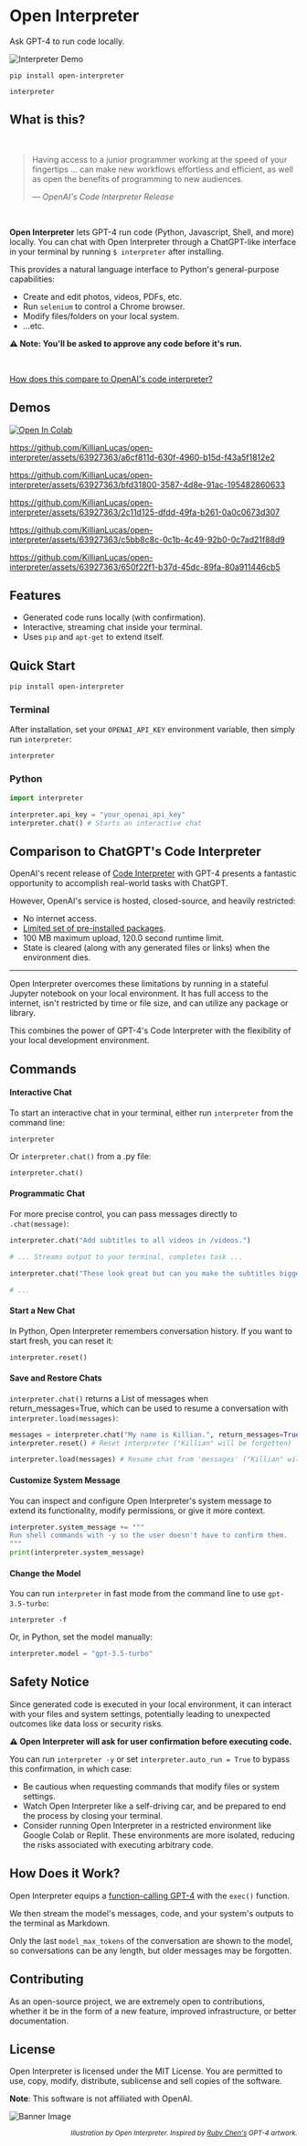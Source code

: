 # Open Interpreter

Ask GPT-4 to run code locally.

![Interpreter Demo](https://github.com/KillianLucas/open-interpreter/assets/63927363/a1597f66-d298-4172-bc0b-35b36e1479eb)

```shell
pip install open-interpreter
```
```shell
interpreter
```

## What is this?

<br>

> Having access to a junior programmer working at the speed of your fingertips ... can make new workflows effortless and efficient, as well as open the benefits of programming to new audiences.
>
> — _OpenAI's Code Interpreter Release_

<br>

**Open Interpreter** lets GPT-4 run code (Python, Javascript, Shell, and more) locally. You can chat with Open Interpreter through a ChatGPT-like interface in your terminal by running `$ interpreter` after installing. 

This provides a natural language interface to Python's general-purpose capabilities:

- Create and edit photos, videos, PDFs, etc.
- Run `selenium` to control a Chrome browser.
- Modify files/folders on your local system.
- ...etc.

**⚠️ Note: You'll be asked to approve any code before it's run.**

<br>

[How does this compare to OpenAI's code interpreter?](https://github.com/KillianLucas/open-interpreter#comparison-to-chatgpts-code-interpreter)<br>

## Demos

[![Open In Colab](https://colab.research.google.com/assets/colab-badge.svg)](https://colab.research.google.com/drive/1WKmRXZgsErej2xUriKzxrEAXdxMSgWbb?usp=sharing)

https://github.com/KillianLucas/open-interpreter/assets/63927363/a6cf811d-630f-4960-b15d-f43a5f1812e2

https://github.com/KillianLucas/open-interpreter/assets/63927363/bfd31800-3587-4d8e-91ac-195482860633

https://github.com/KillianLucas/open-interpreter/assets/63927363/2c11d125-dfdd-49fa-b261-0a0c0673d307

https://github.com/KillianLucas/open-interpreter/assets/63927363/c5bb8c8c-0c1b-4c49-92b0-0c7ad21f88d9

https://github.com/KillianLucas/open-interpreter/assets/63927363/650f22f1-b37d-45dc-89fa-80a911446cb5

## Features

- Generated code runs locally (with confirmation).
- Interactive, streaming chat inside your terminal.
- Uses `pip` and `apt-get` to extend itself.

## Quick Start

```shell
pip install open-interpreter
```

### Terminal

After installation, set your `OPENAI_API_KEY` environment variable, then simply run `interpreter`:

```shell
interpreter
```

### Python

```python
import interpreter

interpreter.api_key = "your_openai_api_key"
interpreter.chat() # Starts an interactive chat
```

## Comparison to ChatGPT's Code Interpreter

OpenAI's recent release of [Code Interpreter](https://openai.com/blog/chatgpt-plugins#code-interpreter) with GPT-4 presents a fantastic opportunity to accomplish real-world tasks with ChatGPT.

However, OpenAI's service is hosted, closed-source, and heavily restricted:
- No internet access.
- [Limited set  of pre-installed packages](https://wfhbrian.com/mastering-chatgpts-code-interpreter-list-of-python-packages/).
- 100 MB maximum upload, 120.0 second runtime limit.
- State is cleared (along with any generated files or links) when the environment dies.

---

Open Interpreter overcomes these limitations by running in a stateful Jupyter notebook on your local environment. It has full access to the internet, isn't restricted by time or file size, and can utilize any package or library.

This combines the power of GPT-4's Code Interpreter with the flexibility of your local development environment.

## Commands

#### Interactive Chat

To start an interactive chat in your terminal, either run `interpreter` from the command line:

```shell
interpreter
```

Or `interpreter.chat()` from a .py file:

```python
interpreter.chat()
```

#### Programmatic Chat

For more precise control, you can pass messages directly to `.chat(message)`:

```python
interpreter.chat("Add subtitles to all videos in /videos.")

# ... Streams output to your terminal, completes task ...

interpreter.chat("These look great but can you make the subtitles bigger?")

# ...
```

#### Start a New Chat

In Python, Open Interpreter remembers conversation history. If you want to start fresh, you can reset it:

```python
interpreter.reset()
```

#### Save and Restore Chats

`interpreter.chat()` returns a List of messages when return_messages=True, which can be used to resume a conversation with `interpreter.load(messages)`:

```python
messages = interpreter.chat("My name is Killian.", return_messages=True) # Save messages to 'messages'
interpreter.reset() # Reset interpreter ("Killian" will be forgotten)

interpreter.load(messages) # Resume chat from 'messages' ("Killian" will be remembered)
```

#### Customize System Message

You can inspect and configure Open Interpreter's system message to extend its functionality, modify permissions, or give it more context.

```python
interpreter.system_message += """
Run shell commands with -y so the user doesn't have to confirm them.
"""
print(interpreter.system_message)
```

#### Change the Model

You can run `interpreter` in fast mode from the command line to use `gpt-3.5-turbo`:

```shell
interpreter -f
```

Or, in Python, set the model manually:

```python
interpreter.model = "gpt-3.5-turbo"
```

## Safety Notice

Since generated code is executed in your local environment, it can interact with your files and system settings, potentially leading to unexpected outcomes like data loss or security risks.

**⚠️ Open Interpreter will ask for user confirmation before executing code.**

You can run `interpreter -y` or set `interpreter.auto_run = True` to bypass this confirmation, in which case:

- Be cautious when requesting commands that modify files or system settings.
- Watch Open Interpreter like a self-driving car, and be prepared to end the process by closing your terminal.
- Consider running Open Interpreter in a restricted environment like Google Colab or Replit. These environments are more isolated, reducing the risks associated with executing arbitrary code.

## How Does it Work?

Open Interpreter equips a [function-calling GPT-4](https://platform.openai.com/docs/guides/gpt/function-calling) with the `exec()` function.

We then stream the model's messages, code, and your system's outputs to the terminal as Markdown.

Only the last `model_max_tokens` of the conversation are shown to the model, so conversations can be any length, but older messages may be forgotten.

## Contributing

As an open-source project, we are extremely open to contributions, whether it be in the form of a new feature, improved infrastructure, or better documentation.

## License

Open Interpreter is licensed under the MIT License. You are permitted to use, copy, modify, distribute, sublicense and sell copies of the software.

**Note**: This software is not affiliated with OpenAI.

![Banner Image](https://i.ibb.co/ZHfB9sm/open-interpreter-banner.png)

<p align="right">
    <sub><i>Illustration by Open Interpreter. Inspired by <a href="https://rubywjchen.com/">Ruby Chen's</a> GPT-4 artwork.</i></sub>
</p>
